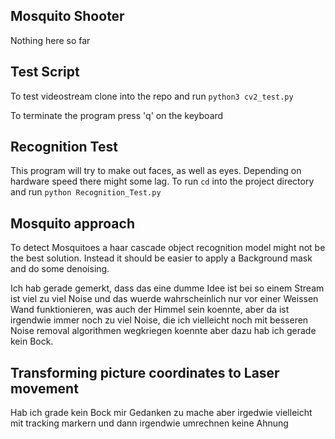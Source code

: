 ## Mosquito Shooter

Nothing here so far

## Test Script
To test videostream clone into the repo and run  `python3 cv2_test.py` 

To terminate the program press 'q' on the keyboard

## Recognition Test

This program will try to make out faces, as well as eyes. Depending on hardware speed there might some lag. To run `cd` into the project directory and run `python Recognition_Test.py` 

## Mosquito approach 

To detect Mosquitoes a haar cascade object recognition model might not be the best solution. Instead it should be easier to apply a Background mask and do some denoising. 

Ich hab gerade gemerkt, dass das eine dumme Idee ist bei so einem Stream ist viel zu viel Noise und das wuerde wahrscheinlich nur vor einer Weissen Wand funktionieren, was auch der Himmel sein koennte, aber da ist irgendwie immer noch zu viel Noise, die ich vielleicht noch mit besseren Noise removal algorithmen wegkriegen koennte aber dazu hab ich gerade kein Bock.  
## Transforming picture coordinates to Laser movement

Hab ich grade kein Bock mir Gedanken zu mache aber irgedwie vielleicht mit tracking markern und dann
irgendwie umrechnen keine Ahnung
